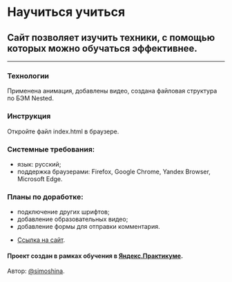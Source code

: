 # Научиться учиться  

## Сайт позволяет изучить техники, с помощью которых можно обучаться эффективнее. 
___
### Технологии
Применена анимация, добавлены видео, создана файловая структура по БЭМ Nested.

### Инструкция
Откройте файл index.html в браузере.

### Системные требования:
- язык: русский;
- поддержка браузерами: Firefox, Google Chrome, Yandex Browser, Microsoft Edge.

### Планы по доработке:
- подключение других шрифтов;
- добавление образовательных видео;
- добавление формы для отправки комментария.

* [Ссылка на сайт](https://simoshina.github.io/how-to-learn/index.html).

#### Проект создан в рамках обучения в [Яндекс.Практикуме](https://practicum.yandex.ru/).  
Автор: [@simoshina](https://github.com/simoshina).
